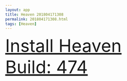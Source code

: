 ```yaml
---
layout: app
title: Heaven 201804171308
permalink: 201804171308.html
tags: [Heaven]
---
```

<div class="pure-g">
    <div class="pure-u-1-1" style="font-size: 4em">
        <a class="pure-button-primary" href="itms-services://?action=download-manifest&url=https%3A%2F%2Flitsungyisigono.github.io%2FTestScript%2Fmanifests%2F201804171308.plist"><i class="fa fa-download" aria-hidden="true"></i>Install Heaven Build: 474</a>
    </div>
</div>